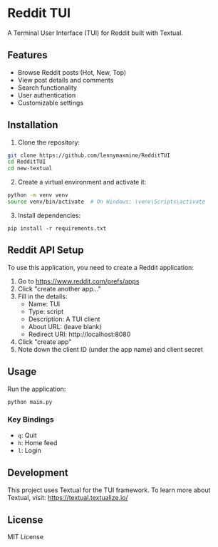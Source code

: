 # Reddit TUI

A Terminal User Interface (TUI) for Reddit built with Textual.

## Features

- Browse Reddit posts (Hot, New, Top)
- View post details and comments
- Search functionality
- User authentication
- Customizable settings

## Installation

1. Clone the repository:
```bash
git clone https://github.com/lennymaxmine/RedditTUI
cd RedditTUI
cd new-textual
```

2. Create a virtual environment and activate it:
```bash
python -m venv venv
source venv/bin/activate  # On Windows: \venv\Scripts\activate
```

3. Install dependencies:
```
pip install -r requirements.txt
```

## Reddit API Setup

To use this application, you need to create a Reddit application:

1. Go to https://www.reddit.com/prefs/apps
2. Click "create another app..."
3. Fill in the details:
   - Name: TUI
   - Type: script
   - Description: A TUI client
   - About URL: (leave blank)
   - Redirect URI: http://localhost:8080
4. Click "create app"
5. Note down the client ID (under the app name) and client secret

## Usage

Run the application:
```
python main.py
```

### Key Bindings

- `q`: Quit
- `h`: Home feed
- `l`: Login

## Development

This project uses Textual for the TUI framework. To learn more about Textual, visit:
https://textual.textualize.io/

## License

MIT License 
